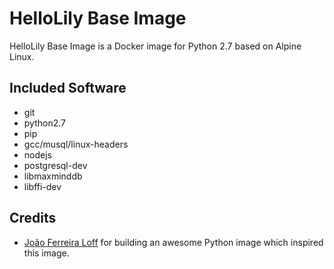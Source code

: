 # HelloLily Base Image

HelloLily Base Image is a Docker image for
Python 2.7 based on Alpine Linux.

## Included Software

- git
- python2.7
- pip
- gcc/musql/linux-headers
- nodejs
- postgresql-dev
- libmaxminddb
 - libffi-dev

## Credits

- [João Ferreira Loff](https://github.com/jfloff) for building an awesome Python image which inspired this image.
